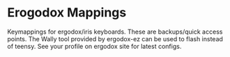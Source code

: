 # Erogodox Mappings

Keymappings for ergodox/iris keyboards. These are backups/quick access points. The Wally tool provided by ergodox-ez can be used to flash instead of teensy. See your profile on ergodox site for latest configs.
